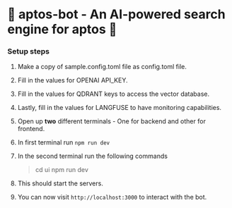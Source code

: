 # 🚀 aptos-bot - An AI-powered search engine for aptos 🔎

### Setup steps

1. Make a copy of sample.config.toml file as config.toml file.
2. Fill in the values for OPENAI API_KEY.
3. Fill in the values for QDRANT keys to access the vector database.
4. Lastly, fill in the values for LANGFUSE to have monitoring capabilities.
5. Open up **two** different terminals - One for backend and other for frontend.
6. In first terminal run `npm run dev`
7. In the second terminal run the following commands 

	> cd ui
	> npm run dev
8. This should start the servers.
9. You can now visit `http://localhost:3000` to interact with the bot.
